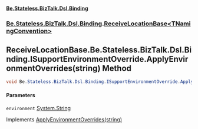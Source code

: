 #### [Be.Stateless.BizTalk.Dsl.Binding](README.md 'README')
### [Be.Stateless.BizTalk.Dsl.Binding](Be.Stateless.BizTalk.Dsl.Binding.md 'Be.Stateless.BizTalk.Dsl.Binding').[ReceiveLocationBase&lt;TNamingConvention&gt;](ReceiveLocationBase_TNamingConvention_.md 'Be.Stateless.BizTalk.Dsl.Binding.ReceiveLocationBase<TNamingConvention>')

## ReceiveLocationBase<TNamingConvention>.Be.Stateless.BizTalk.Dsl.Binding.ISupportEnvironmentOverride.ApplyEnvironmentOverrides(string) Method

```csharp
void Be.Stateless.BizTalk.Dsl.Binding.ISupportEnvironmentOverride.ApplyEnvironmentOverrides(string environment);
```
#### Parameters

<a name='Be.Stateless.BizTalk.Dsl.Binding.ReceiveLocationBase_TNamingConvention_.Be.Stateless.BizTalk.Dsl.Binding.ISupportEnvironmentOverride.ApplyEnvironmentOverrides(string).environment'></a>

`environment` [System.String](https://docs.microsoft.com/en-us/dotnet/api/System.String 'System.String')

Implements [ApplyEnvironmentOverrides(string)](ISupportEnvironmentOverride.ApplyEnvironmentOverrides(string).md 'Be.Stateless.BizTalk.Dsl.Binding.ISupportEnvironmentOverride.ApplyEnvironmentOverrides(string)')